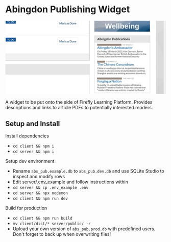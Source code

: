 # Abingdon Publishing Widget

![Screenshot on Firefly](https://github.com/EchoEkhi/abingdon-publishing/blob/master/Firefly_Screenshot.jpg?raw=true)

A widget to be put onto the side of Firefly Learning Platform. Provides descriptions and links to article PDFs to potentially interested readers.

## Setup and Install

Install dependencies
- `cd client && npm i`
- `cd server && npm i`

Setup dev environment
- Rename `abs_pub.example.db` to `abs_pub.dev.db` and use SQLite Studio to inspect and modify rows
- Edit server/.env_example and follow instructions within
- `cd server && cp .env_example .env`
- `cd server && npx nodemon`
- `cd client && npm run dev`

Build for production
- `cd client && npm run build`
- `mv client/dist/* server/public/ -r`
- Upload your own version of `abs_pub.prod.db` with predefined users. Don't forget to back up when overwriting files!
